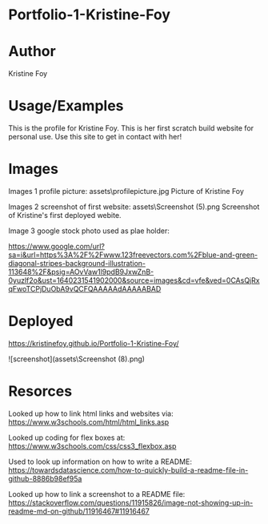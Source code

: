 # Portfolio-1-Kristine-Foy

# Author
Kristine Foy

# Usage/Examples
This is the profile for Kristine Foy. This is her first scratch build website for personal use. Use this site to get in contact with her!

# Images

 Images 1 profile picture: assets\profilepicture.jpg  Picture of Kristine Foy

 Images 2 screenshot of first website: assets\Screenshot (5).png  Screenshot of Kristine's first deployed webite.

Image 3 google stock photo used as plae holder:

https://www.google.com/url?sa=i&url=https%3A%2F%2Fwww.123freevectors.com%2Fblue-and-green-diagonal-stripes-background-illustration-113648%2F&psig=AOvVaw1l9pdB9JxwZnB-0yuzlf2o&ust=1640231541902000&source=images&cd=vfe&ved=0CAsQjRxqFwoTCPjDuObA9vQCFQAAAAAdAAAAABAD


# Deployed 
https://kristinefoy.github.io/Portfolio-1-Kristine-Foy/

![screenshot](assets\Screenshot (8).png)

# Resorces
Looked up how to link html links and websites via: 
https://www.w3schools.com/html/html_links.asp

Looked up coding for flex boxes at: https://www.w3schools.com/css/css3_flexbox.asp

 Used to look up information on how to write a README: 
 https://towardsdatascience.com/how-to-quickly-build-a-readme-file-in-github-8886b98ef95a

Looked up how to link a screenshot to a README file:
 https://stackoverflow.com/questions/11915826/image-not-showing-up-in-readme-md-on-github/11916467#11916467